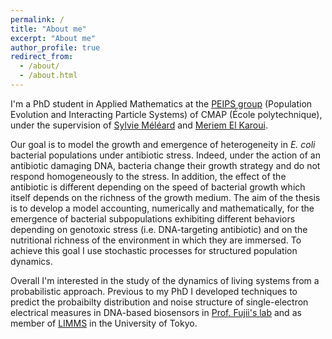 ```yaml
---
permalink: /
title: "About me"
excerpt: "About me"
author_profile: true
redirect_from: 
  - /about/
  - /about.html
---
```


I'm a PhD student in Applied Mathematics at the [PEIPS group](https://portail.polytechnique.edu/cmap/fr/nos-equipes/peips-evolution-de-populations-et-systemes-de-particules-en-interaction) (Population Evolution and Interacting Particle Systems) of  CMAP (École polytechnique), under the supervision of [Sylvie Méléard](https://sites.google.com/view/sylvie-meleard/accueil) and [Meriem El Karoui](http://www.elkarouilab.fr/). 

Our goal is to model the growth and emergence of heterogeneity in *E. coli* bacterial populations under antibiotic stress. Indeed, under the action of an antibiotic damaging DNA, bacteria change their growth strategy and do not respond homogeneously to the stress. In addition, the effect of the antibiotic is different depending on the speed of bacterial growth which itself depends on the richness of the growth medium. The aim of the thesis is to develop a model accounting, numerically and mathematically, for the emergence of bacterial subpopulations exhibiting different behaviors depending on genotoxic stress (i.e. DNA-targeting antibiotic) and on the nutritional richness of the environment in which they are immersed. To achieve this goal I use stochastic processes for structured population dynamics.

Overall I'm interested in the study of the dynamics of living systems from a probabilistic approach. Previous to my PhD I developed techniques to predict the probaibilty distribution and noise structure of single-electron electrical measures in DNA-based biosensors in [Prof. Fujii's lab](http://www.microfluidics.iis.u-tokyo.ac.jp/) and as member of [LIMMS](https://limmshp.iis.u-tokyo.ac.jp/) in the University of Tokyo.

